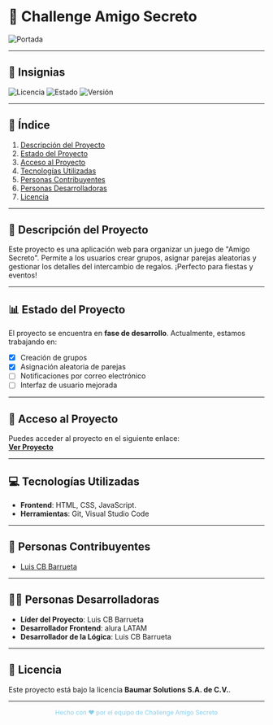 # 🚀 Challenge Amigo Secreto

![Portada](https://revista.cenizas.cl/wp-content/uploads/2021/03/5a46235ec45938541c108957-768x432.jpeg) <!-- Imagen de portada -->

---

## 🔖 Insignias
![Licencia](https://img.shields.io/badge/Licencia-MIT-blue)
![Estado](https://img.shields.io/badge/Estado-En%20Desarrollo-yellow)
![Versión](https://img.shields.io/badge/Versión-1.0.0-green)

---

## 📑 Índice
1. [Descripción del Proyecto](#-descripción-del-proyecto)
2. [Estado del Proyecto](#-estado-del-proyecto)
5. [Acceso al Proyecto](#-acceso-al-proyecto)
6. [Tecnologías Utilizadas](#-tecnologías-utilizadas)
7. [Personas Contribuyentes](#-personas-contribuyentes)
8. [Personas Desarrolladoras](#-personas-desarrolladoras)
9. [Licencia](#-licencia)

---

## 📝 Descripción del Proyecto
Este proyecto es una aplicación web para organizar un juego de "Amigo Secreto". Permite a los usuarios crear grupos, asignar parejas aleatorias y gestionar los detalles del intercambio de regalos. ¡Perfecto para fiestas y eventos!

---

## 📊 Estado del Proyecto
El proyecto se encuentra en **fase de desarrollo**. Actualmente, estamos trabajando en:
- [x] Creación de grupos
- [x] Asignación aleatoria de parejas
- [ ] Notificaciones por correo electrónico
- [ ] Interfaz de usuario mejorada

---

## 🔗 Acceso al Proyecto
Puedes acceder al proyecto en el siguiente enlace:  
[**Ver Proyecto**](https://github.com/luiscbb/amigo-secreto) 

---

## 💻 Tecnologías Utilizadas
- **Frontend**: HTML, CSS, JavaScript.
- **Herramientas**: Git, Visual Studio Code

---

## 👥 Personas Contribuyentes
- [Luis CB Barrueta](https://github.com/luiscbb)


---

## 👩‍💻 Personas Desarrolladoras
- **Líder del Proyecto**: Luis CB Barrueta
- **Desarrollador Frontend**: alura LATAM
- **Desarrollador de la Lógica**: Luis CB Barrueta


---

## 📜 Licencia
Este proyecto está bajo la licencia **Baumar Solutions S.A. de C.V.**.

---

<div style="text-align: center; color: #87CEEB; font-size: 12px;">
  Hecho con ❤️ por el equipo de Challenge Amigo Secreto
</div>
